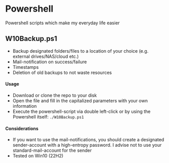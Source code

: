 # Powershell
Powershell scripts which make my everyday life easier 

## W10Backup.ps1
* Backup designated folders/files to a location of your choice (e.g. external drives/NAS/cloud etc.)
* Mail-notification on success/failure
* Timestamps
* Deletion of old backups to not waste resources

#### Usage
* Download or clone the repo to your disk
* Open the file and fill in the capitalized parameters with your own information
* Execute the powershell-script via double left-click or by using the Powershell itself: <code>./W10Backup.ps1</code>

#### Considerations
* If you want to use the mail-notifications, you should create a designated sender-account with a high-entropy password. I advise not to use your standard-mail-account for the sender
* Tested on Win10 (22H2)
